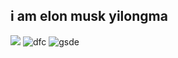 ## i am elon musk yilongma

![](https://ih1.redbubble.net/image.1056694392.9515/raf,360x360,075,t,fafafa:ca443f4786.u1.jpg)
![dfc](https://encrypted-tbn0.gstatic.com/images?q=tbn:ANd9GcRLYPUFG0wFzcZoerUMrdH3fNr9MMG3l4WuGw&s)
![gsde](https://static.wikia.nocookie.net/floptok/images/e/ec/Slay.dolphin.jpg/revision/latest/thumbnail/width/360/height/360?cb=20240903032535)

